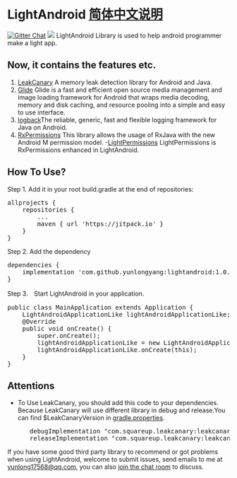 # LightAndroid [简体中文说明](README-CN.md)
[![Gitter Chat](http://img.shields.io/badge/chat-online-brightgreen.svg)](https://gitter.im/LightAndroid/Lobby)
[![](https://jitpack.io/v/yunlongyang/lightandroid.svg)](https://jitpack.io/#yunlongyang/lightandroid)
LightAndroid Library is used to help android programmer make a light app.

## Now, it contains the features etc.
1. [LeakCanary](https://github.com/square/leakcanary) A memory leak detection library for Android and Java.
2. [Glide](https://github.com/bumptech/glide) Glide is a fast and efficient open source media management and image loading framework for Android that wraps media decoding, memory and disk caching, and resource pooling into a simple and easy to use interface.
3. [logback](https://github.com/tony19/logback-android)The reliable, generic, fast and flexible logging framework for Java on Android.
4. [RxPermissions](https://github.com/tbruyelle/RxPermissions) This library allows the usage of RxJava with the new Android M permission model.
    -[LightPermissions](https://github.com/YunlongYang/LightAndroid/blob/master/library/src/main/java/online/heyworld/lightandroid/feature/LightPermissions.java) LightPermissions is RxPermissions enhanced in LightAndroid.


## How To Use?
Step 1. Add it in your root build.gradle at the end of repositories:
<pre>
allprojects {
    repositories {
        ...
        maven { url 'https://jitpack.io' }
    }
}
</pre>
Step 2. Add the dependency
<pre>
dependencies {
    implementation 'com.github.yunlongyang:lightandroid:1.0.2'
}
</pre>
Step 3.　Start LightAndroid in your application.
<pre>
public class MainApplication extends Application {
    LightAndroidApplicationLike lightAndroidApplicationLike;
    @Override
    public void onCreate() {
        super.onCreate();
        lightAndroidApplicationLike = new LightAndroidApplicationLike();
        lightAndroidApplicationLike.onCreate(this);
    }
}
</pre>

## Attentions
- To Use LeakCanary, you should add this code to your dependencies. Because LeakCanary will use different library in debug and release.You can find $LeakCanaryVersion in [gradle.properties](gradle.properties).
<pre>
      debugImplementation "com.squareup.leakcanary:leakcanary-android:$LeakCanaryVersion"
      releaseImplementation "com.squareup.leakcanary:leakcanary-android-no-op:$LeakCanaryVersion"
</pre>


If you have some good third party library to recommend or got problems when using LightAndroid, welcome to submit issues, send emails to me at yunlong17568@qq.com, you can also [join the chat room](https://gitter.im/LightAndroid/Lobby) to discuss.